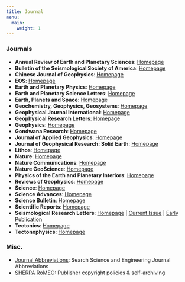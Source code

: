 ```yaml
---
title: Journal
menu:
  main:
    weight: 1
---
```


### Journals

- **Annual Review of Earth and Planetary Sciences**:
    [Homepage](http://www.annualreviews.org/journal/earth)
- **Bulletin of the Seismological Society of America**:
    [Homepage](http://bssa.geoscienceworld.org/)
- **Chinese Journal of Geophysics**:
    [Homepage](http://agupubs.onlinelibrary.wiley.com/hub/journal/10.1002/(ISSN)2326-0440/)
- **EOS**:
    [Homepage](https://eos.org/)
- **Earth and Planetary Physics**:
    [Homepage](http://www.eppcgs.org)
- **Earth and Planetary Science Letters**:
    [Homepage](https://www.sciencedirect.com/journal/earth-and-planetary-science-letters)
- **Earth, Planets and Space**:
    [Homepage](https://link.springer.com/journal/40623)
- **Geochemistry, Geophysics, Geosystems**:
    [Homepage](http://agupubs.onlinelibrary.wiley.com/hub/journal/10.1002/(ISSN)1525-2027/)
- **Geophysical Journal International**:
    [Homepage](http://academic.oup.com/gji)
- **Geophysical Research Letters**:
    [Homepage](http://agupubs.onlinelibrary.wiley.com/hub/journal/10.1002/(ISSN)1944-8007/)
- **Geophysics**:
    [Homepage](http://geophysics.geoscienceworld.org/)
- **Gondwana Research**:
    [Homepage](http://www.sciencedirect.com/science/journal/1342937X)
- **Journal of Applied Geophysics**:
    [Homepage](http://www.sciencedirect.com/science/journal/09269851)
- **Journal of Geophysical Research: Solid Earth**:
    [Homepage](http://agupubs.onlinelibrary.wiley.com/hub/jgr/journal/10.1002/(ISSN)2169-9356/)
- **Lithos**:
    [Homepage](http://www.sciencedirect.com/science/journal/00244937)
- **Nature**:
    [Homepage](https://www.nature.com/nature/)
- **Nature Communications**:
    [Homepage](https://www.nature.com/ncomms/)
- **Nature GeoScience**:
    [Homepage](http://www.nature.com/ngeo/index.html)
- **Physics of the Earth and Planetary Interiors**:
    [Homepage](http://www.sciencedirect.com/science/journal/00319201/)
- **Reviews of Geophysics**:
    [Homepage](http://agupubs.onlinelibrary.wiley.com/hub/journal/10.1002/(ISSN)1944-9208/)
- **Science**:
    [Homepage](http://science.sciencemag.org/)
- **Science Advances**:
    [Homepage](http://advances.sciencemag.org/)
- **Science Bulletin**:
    [Homepage](http://www.sciencedirect.com/journal/science-bulletin)
- **Scientific Reports**:
    [Homepage](https://www.nature.com/srep/)
- **Seismological Research Letters**:
    [Homepage](https://pubs.geoscienceworld.org/srl) |
    [Current Issue](https://pubs.geoscienceworld.org/srl/issue) |
    [Early Publication](https://pubs.geoscienceworld.org/srl/early-publication)
- **Tectonics**:
    [Homepage](http://agupubs.onlinelibrary.wiley.com/hub/journal/10.1002/(ISSN)1944-9194/)
- **Tectonophysics**:
    [Homepage](http://www.sciencedirect.com/science/journal/00401951)

### Misc.

- [Journal Abbreviations](https://woodward.library.ubc.ca/research-help/journal-abbreviations/): Search Science and Engineering Journal Abbreviations
- [SHERPA RoMEO](http://www.sherpa.ac.uk/romeo/index.php): Publisher copyright policies & self-archiving
